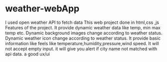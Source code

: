 # weather-webApp
I used open weather API to fetch data
This web project done in html,css ,js
Features of the project.
 It provide dynamic weather data like temp, min max temp etc.
 Dynamic background images change according to weather status.
 Dynamic weather icon change according to weather status.
 It provide basic information like feels like temperature,humidity,pressure,wind speed.
 It will not accept empty input.
 it will give you alert if city name not matched with api data.
 a good ux/ui
